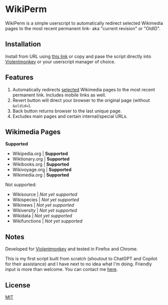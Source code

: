 # WikiPerm

WikiPerm is a simple userscript to automatically redirect selected Wikimedia pages to the most recent permanent link- aka "current revision" or "OldID".

## Installation

Install from URL using [this link](https://raw.githubusercontent.com/PortolanMedia/WikiPerm/main/WikiPerm.js) or copy and pase the script directly into [Violentmonkey](https://violentmonkey.github.io/) or your userscript manager of choice.

## Features

1. Automatically redirects [selected](##-wikimedia-pages) Wikimedia pages to the most recent permanent link. Includes mobile links as well.
2. Revert button will direct your browser to the original page (without ```&oldid=```).
3. Back button returns browser to the last unique page. 
4. Excludes main pages and certain internal/special URLs.

## Wikimedia Pages
**Supported**
- Wikipedia.org | **Supported**
- Wiktionary.org | **Supported**
- Wikibooks.org | **Supported**
- Wikivoyage.org | **Supported**
- Wikimedia.org | **Supported**

Not supported:
- Wikisource | *Not yet supported*
- Wikispecies | *Not yet supported*
- Wikinews | *Not yet supported*
- Wikiversity | *Not yet supported*
- Wikidata | *Not yet supported*
- Wikifunctions | *Not yet supported*

## Notes

Developed for [Violentmonkey](https://violentmonkey.github.io/) and tested in Firefox and Chrome.

This is my first script built from scratch (shoutout to ChatGPT and Copilot for their assistance) and I have next to no idea what I'm doing. Friendly input is more than welcome.
You can contact me [here](mailto:portolanmedia+wikiperm@gmail.com).

## License

[MIT](https://choosealicense.com/licenses/mit/)
